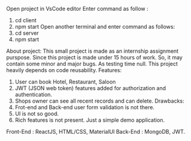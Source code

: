 Open project in VsCode editor
Enter command as follow : 
1. cd client
2. npm start
Open another terminal and enter command as follows:
1. cd server
2. npm start

About project:
This small project is made as an internship assignment purspose. Since this project is made under 15 hours of work. So, it may contain some minor and major bugs. As testing time null.
This project heavily depends on code reusability.
Features:
1. User can book Hotel, Restaurant, Saloon
2. JWT (JSON web token) features added for authorization and authentication.
3. Shops owner can see all recent records and can delete.
Drawbacks:
1. Frot-end and Back-end user form validation is not there.
2. UI is not so good.
3. Rich features is not present. Just a simple demo application.

Front-End : ReactJS, HTML/CSS, MaterialUI
Back-End : MongoDB, JWT.
